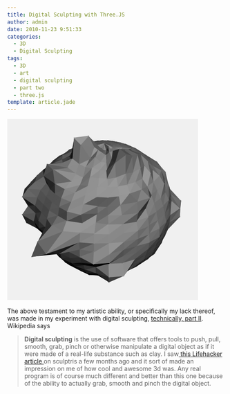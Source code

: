 ```yaml
---
title: Digital Sculpting with Three.JS
author: admin
date: 2010-11-23 9:51:33
categories:
  - 3D
  - Digital Sculpting
tags: 
  - 3D
  - art
  - digital sculpting
  - part two
  - three.js
template: article.jade
---
```


[![](download.png "download")](http://dl.dropbox.com/u/1024307/3d-sculpt/sculpt.html)

The above testament to my artistic ability, or specifically my lack thereof, was made in my experiment with digital sculpting, [technically, part II](2010/09/3d-sculpting-tool/). Wikipedia says
> **Digital sculpting** is the use of software that offers tools to push, pull, smooth, grab, pinch or otherwise manipulate a digital object as if it were made of a real-life substance such as clay.
I saw[ this Lifehacker article ](http://lifehacker.com/5607134/sculptris-is-a-user+friendly-3d-modeling-and-sculpting-program)on sculptris a few months ago and it sort of made an impression on me of how cool and awesome 3d was. Any real program is of course much different and better than this one because of the ability to actually grab, smooth and pinch the digital object.
